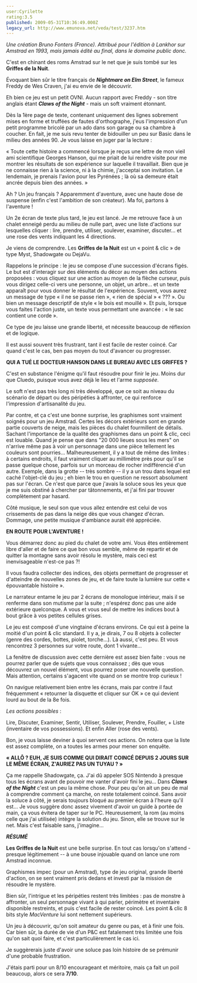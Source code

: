 ```yaml
---
user:Cyrilette
rating:3.5
published: 2009-05-31T10:36:49.000Z
legacy_url: http://www.emunova.net/veda/test/3237.htm
---
```

_Une création Bruno Fonters (France). Attribué pour l'édition à Lankhor sur Amstrad en 1993, mais jamais édité au final, dans le domaine public donc._  

  

C'est en chinant des roms Amstrad sur le net que je suis tombé sur les **Griffes de la Nuit**.   

Évoquant bien sûr le titre français de _**Nightmare on Elm Street**_, le fameux Freddy de Wes Craven, j'ai eu envie de le découvrir.  

  

Eh bien ce jeu est un petit OVNI. Aucun rapport avec Freddy - son titre anglais étant _**Claws of the Night**_ - mais un soft vraiment étonnant.  

  

Dès la 1ère page de texte, contenant uniquement des lignes sobrement mises en forme et truffées de fautes d'orthographe, j'eus l'impression d'un petit programme bricolé par un ado dans son garage ou sa chambre à coucher. En fait, je me suis revu tenter de bidouiller un peu sur Basic dans le milieu des années 90\. Je vous laisse en juger par la lecture :  

  

« Toute cette histoire a commencé lorsque je reçus une lettre de mon vieil ami scientifique Georges Hanson, qui me priait de lui rendre visite pour me montrer les résultats de son expérience sur laquelle il travaillait. Bien que je ne connaisse rien à la science, ni à la chimie, j'acceptai son invitation. Le lendemain, je prenais l'avion pour les Pyrénées ; là où sa demeure était ancrée depuis bien des années. »  

  

Ah ? Un jeu français ? Apparemment d'aventure, avec une haute dose de suspense (enfin c'est l'ambition de son créateur). Ma foi, partons à l'aventure !  

  

Un 2e écran de texte plus tard, le jeu est lancé. Je me retrouve face à un chalet enneigé perdu au milieu de nulle part, avec une liste d'actions sur lesquelles cliquer : lire, prendre, utiliser, soulever, examiner, discuter... et une rose des vents indiquant les 4 directions.  

Je viens de comprendre. Les **Griffes de la Nuit** est un « point & clic » de type Myst, Shadowgate ou DejaVu.  

  

Rappelons le principe : le jeu se compose d'une succession d'écrans figés. Le but est d'interagir sur des éléments du décor au moyen des actions proposées : vous cliquez sur une action au moyen de la flèche curseur, puis vous dirigez celle-ci vers une personne, un objet, un arbre... et un texte apparaît pour vous donner le résultat de l'expérience. Souvent, vous aurez un message de type « il ne se passe rien », « rien de spécial » « ??? ». Ou bien un message descriptif de style « le bois est mouillé ». Et puis, lorsque vous faites l'action juste, un texte vous permettant une avancée : « le sac contient une corde ».   

Ce type de jeu laisse une grande liberté, et nécessite beaucoup de réflexion et de logique.  

Il est aussi souvent très frustrant, tant il est facile de rester coincé. Car quand c'est le cas, ben pas moyen du tout d'avancer ou progresser.  

  

**QUI A TUÉ LE DOCTEUR HANSON DANS LE BUREAU AVEC LES GRIFFES ?**  

C'est en substance l'énigme qu'il faut résoudre pour finir le jeu. Moins dur que Cluedo, puisque vous avez déjà le lieu et l'arme _supposée_.  

  

Le soft n'est pas très long ni très développé, que ce soit au niveau du scénario de départ ou des péripéties à affronter, ce qui renforce l'impression d'artisanalité du jeu.  

Par contre, et ça c'est une bonne surprise, les graphismes sont vraiment soignés pour un jeu Amstrad. Certes les décors extérieurs sont en grande partie couverts de neige, mais les pièces du chalet fourmillent de détails. Sachant l'importance de la qualité des graphismes dans un point & clic, ceci est louable. Quand je pense que dans "20 000 lieues sous les mers" on n'arrive même pas à voir un personnage dans une pièce tellement les couleurs sont pourries... Malheureusement, il y a tout de même des limites : à certains endroits, il faut vraiment cliquer au millimètre près pour qu'il se passe quelque chose, parfois sur un morceau de rocher indifférencié d'un autre. Exemple, dans la grotte -- très sombre -- il y a un trou dans lequel est caché l'objet-clé du jeu ; eh bien le trou en question ne ressort absolument pas sur l'écran. Ce n'est que parce que j'avais la soluce sous les yeux que je me suis obstiné à chercher par tâtonnements, et j'ai fini par trouver complètement par hasard.  

  

Côté musique, le seul son que vous allez entendre est celui de vos crissements de pas dans la neige dès que vous changez d'écran. Dommage, une petite musique d'ambiance aurait été appréciée.  

  

**EN ROUTE POUR L'AVENTURE !**  

Vous démarrez donc au pied du chalet de votre ami. Vous êtes entièrement libre d'aller et de faire ce que bon vous semble, même de repartir et de quitter la montagne sans avoir résolu le mystère, mais ceci est inenvisageable n'est-ce pas ?!  

  

Il vous faudra collecter des indices, des objets permettant de progresser et d'atteindre de nouvelles zones de jeu, et de faire toute la lumière sur cette « épouvantable histoire ».  

Le narrateur entame le jeu par 2 écrans de monologue intérieur, mais il se renferme dans son mutisme par la suite ; n'espérez donc pas une aide extérieure quelconque. A vous et vous seul de mettre les indices bout à bout grâce à vos petites cellules grises.  

  

Le jeu est composé d'une vingtaine d'écrans environs. Ce qui est à peine la moitié d'un point & clic standard. Il y a, je dirais, 7 ou 8 objets à collecter (genre des cordes, bottes, piolet, torche...). Là aussi, c'est peu. Et vous rencontrez 3 personnes sur votre route, dont 1 vivante...   

La fenêtre de discussion avec cette dernière est assez bien faite : vous ne pourrez parler que de sujets que vous connaissez ; dès que vous découvrez un nouvel élément, vous pourrez poser une nouvelle question. Mais attention, certains s'agacent vite quand on se montre trop curieux !  

  

On navigue relativement bien entre les écrans, mais par contre il faut fréquemment « retourner la disquette et cliquer sur OK » ce qui devient lourd au bout de la 8e fois.  

  

_Les actions possibles_ :  

Lire, Discuter, Examiner, Sentir, Utiliser, Soulever, Prendre, Fouiller, + Liste (inventaire de vos possessions). Et enfin Aller (rose des vents).  

Bon, je vous laisse deviner à quoi servent ces actions. On notera que la liste est assez complète, on a toutes les armes pour mener son enquête.  

  

**« ALLÔ ? EUH, JE SUIS COMME QUI DIRAIT COINCÉ DEPUIS 2 JOURS SUR LE MÊME ÉCRAN, Z'AURIEZ PAS UN TUYAU ? »**  

Ça me rappelle Shadowgate, ça. J'ai dû appeler SOS Nintendo à presque tous les écrans avant de pouvoir me vanter d'avoir fini le jeu... Dans **_Claws of the Night_** c'est un peu la même chose. Pour peu qu'on ait un peu de mal à comprendre comment ça marche, on reste totalement coincé. Sans avoir la soluce à côté, je serais toujours bloqué au premier écran à l'heure qu'il est... Je vous suggère donc assez vivement d'avoir un guide à portée de main, ça vous évitera de taper sur le PC. Heureusement, la rom (au moins celle que j'ai utilisée) intègre la solution du jeu. Sinon, elle se trouve sur le net. Mais c'est faisable sans, j'imagine...  

  

_**RÉSUMÉ**_  

**Les Griffes de la Nuit** est une belle surprise. En tout cas lorsqu'on s'attend - presque légitimement -- à une bouse injouable quand on lance une rom Amstrad inconnue.  

Graphismes impec (pour un Amstrad), type de jeu original, grande liberté d'action, on se sent vraiment pris dedans et investi par la mission de résoudre le mystère.  

Bien sûr, l'intrigue et les péripéties restent très limitées : pas de monstre à affronter, un seul personnage vivant à qui parler, périmètre et inventaire disponible restreints, et puis c'est facile de rester coincé. Les point & clic 8 bits style _MacVenture_ lui sont nettement supérieurs.  

Un jeu à découvrir, qu'on soit amateur du genre ou pas, et à finir une fois. Car bien sûr, la durée de vie d'un P&C est fatalement très limitée une fois qu'on sait quoi faire, et c'est particulièrement le cas ici.  

Je suggèrerais juste d'avoir une soluce pas loin histoire de se prémunir d'une probable frustration.  

  

J'étais parti pour un 8/10 encourageant et méritoire, mais ça fait un poil beaucoup, alors ce sera **7/10**.